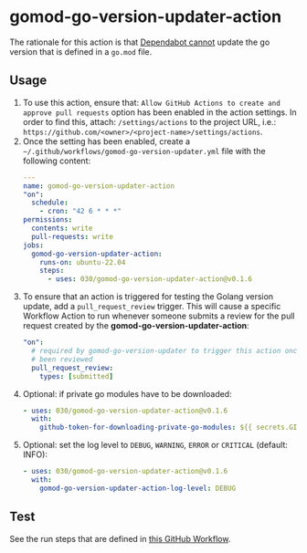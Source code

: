 # gomod-go-version-updater-action

The rationale for this action is that
[Dependabot cannot](https://github.com/dependabot/dependabot-core/issues/9057)
update the go version that is defined in a `go.mod` file.

## Usage

1. To use this action, ensure that:
   `Allow GitHub Actions to create and approve pull requests` option has been
   enabled in the action settings. In order to find this, attach:
   `/settings/actions` to the project URL, i.e.:
   `https://github.com/<owner>/<project-name>/settings/actions`.
1. Once the setting has been enabled, create a
   `~/.github/workflows/gomod-go-version-updater.yml` file with the following
   content:
   ```yml
   ---
   name: gomod-go-version-updater-action
   "on":
     schedule:
       - cron: "42 6 * * *"
   permissions:
     contents: write
     pull-requests: write
   jobs:
     gomod-go-version-updater-action:
       runs-on: ubuntu-22.04
       steps:
         - uses: 030/gomod-go-version-updater-action@v0.1.6
   ```
1. To ensure that an action is triggered for testing the Golang version update,
   add a `pull_request_review` trigger. This will cause a specific Workflow
   Action to run whenever someone submits a review for the pull request created
   by the **gomod-go-version-updater-action**:
   ```yml
   "on":
     # required by gomod-go-version-updater to trigger this action once pr has
     # been reviewed
     pull_request_review:
       types: [submitted]
   ```
1. Optional: if private go modules have to be downloaded:
   ```yml
   - uses: 030/gomod-go-version-updater-action@v0.1.6
     with:
       github-token-for-downloading-private-go-modules: ${{ secrets.GITHUB_TOKEN }}
   ```
1. Optional: set the log level to `DEBUG`, `WARNING`, `ERROR` or `CRITICAL`
   (default: INFO):
   ```yml
   - uses: 030/gomod-go-version-updater-action@v0.1.6
     with:
       gomod-go-version-updater-action-log-level: DEBUG
   ```

## Test

See the run steps that are defined in
[this GitHub Workflow](.github/workflows/python.yml).
